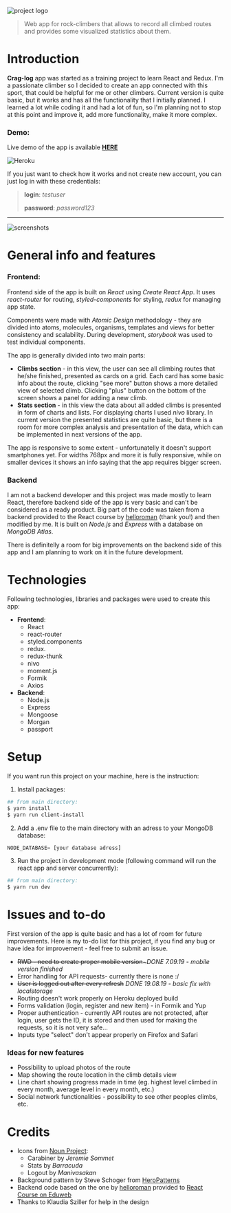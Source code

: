 ![project logo](../media/logo-horizontal.png?raw=true)
> Web app for rock-climbers that allows to record all climbed routes and provides some visualized statistics about them.

# Introduction

**Crag-log** app was started as a training project to learn React and Redux. I'm a passionate climber so I decided to create an app connected with this sport, that could be helpful for me or other climbers. Current version is quite basic, but it works and has all the functionality that I initially planned. I learned a lot while coding it and had a lot of fun, so I'm planning not to stop at this point and improve it, add more functionality, make it more complex.

### **Demo:**
Live demo of the app is available **[HERE](http://crag-log.herokuapp.com)**

![Heroku](http://heroku-badge.herokuapp.com/?app=crag-log&style=flat)

If you just want to check how it works and not create new account, you can just log in with these credentials:
> **login**: *testuser*
>
> **password**: *password123*

***

![screenshots](../media/animation.gif?raw=true)

# General info and features

### **Frontend**:
Frontend side of the app is built on *React* using *Create React App*. It uses *react-router* for routing, *styled-components* for styling, *redux* for managing app state.

Components were made with *Atomic Design* methodology - they are divided into atoms, molecules, organisms, templates and views for better consistency and scalability. During development, *storybook* was used to test individual components.

The app is generally divided into two main parts:
* **Climbs section** - in this view, the user can see all climbing routes that he/she finished, presented as cards on a grid. Each card has some basic info about the route, clicking "see more" button shows a more detailed view of selected climb. Clicking "plus" button on the bottom of the screen shows a panel for adding a new climb.
* **Stats section** - in this view the data about all added climbs is presented in form of charts and lists. For displaying charts I used *nivo* library. In current version the presented statistics are quite basic, but there is a room for more complex analysis and presentation of the data, which can be implemented in next versions of the app.

The app is responsive to some extent - unfortunatelly it doesn't support smartphones yet. For widths 768px and more it is fully responsive, while on smaller devices it shows an info saying that the app requires bigger screen.

### **Backend**
I am not a backend developer and this project was made mostly to learn React, therefore backend side of the app is very basic and can't be considered as a ready product. Big part of the code was taken from a backend provided to the React course by [helloroman](https://github.com/helloroman) (thank you!) and then modified by me. It is built on *Node.js* and *Express* with a database on *MongoDB Atlas*.

There is definitelly a room for big improvements on the backend side of this app and I am planning to work on it in the future development.

# Technologies

Following technologies, libraries and packages were used to create this app:
* **Frontend**:
  * React
  * react-router
  * styled.components
  * redux.
  * redux-thunk
  * nivo
  * moment.js
  * Formik
  * Axios
* **Backend**:
  * Node.js
  * Express
  * Mongoose
  * Morgan
  * passport

# Setup
If you want run this project on your machine, here is the instruction:

1. Install packages:
```bash
## from main directory:
$ yarn install
$ yarn run client-install
```
2. Add a .env file to the main directory with an adress to your MongoDB database:
```javascript
NODE_DATABASE= [your database adress]
```
3. Run the project in development mode (following command will run the react app and server concurrently):
```bash
## from main directory:
$ yarn run dev
```

# Issues and to-do

First version of the app is quite basic and has a lot of room for future improvements. Here is my to-do list for this project, if you find any bug or have idea for improvement - feel free to submit an issue.

* ~~RWD - need to create proper mobile version~~~*DONE 7.09.19 - mobile version finished*
* Error handling for API requests- currently there is none :/
* ~~User is logged out after every refresh~~ *DONE 19.08.19 - basic fix with localstorage*
* Routing doesn't work properly on Heroku deployed build
* Forms validation (login, register and new item) - in Formik and Yup
* Proper authentication - currently API routes are not protected, after login, user gets the ID, it is stored and then used for making the requests, so it is not very safe...
* Inputs type "select" don't appear properly on Firefox and Safari

### **Ideas for new features**
* Possibility to upload photos of the route
* Map showing the route location in the climb details view
* Line chart showing progress made in time (eg. highest level climbed in every month, average level in every month, etc.)
* Social network functionalities - possibility to see other peoples climbs, etc.

# Credits
* Icons from [Noun Project](https://thenounproject.com/):
  * Carabiner by *Jeremie Sommet*
  * Stats by *Barracuda*
  * Logout by *Manivasakan*
* Background pattern by Steve Schoger from [HeroPatterns](https://www.heropatterns.com/)
* Backend code based on the one by [helloroman](https://github.com/helloroman) provided to [React Course on Eduweb](https://eduweb.pl/kursy/javascript/react-w-praktyce.html)
* Thanks to Klaudia Sziller for help in the design






